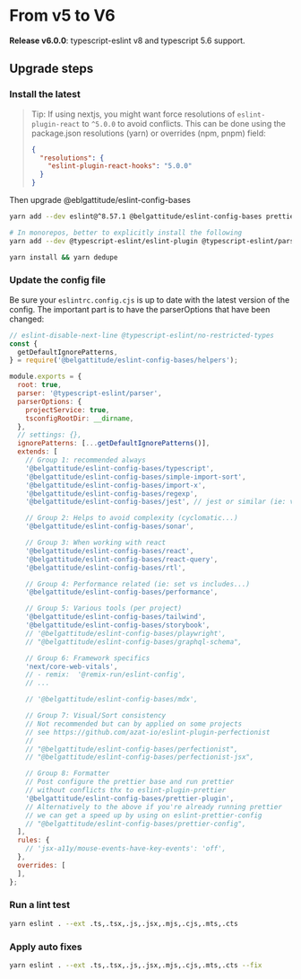 # From v5 to V6

**Release v6.0.0**: typescript-eslint v8 and typescript 5.6 support.

## Upgrade steps

### Install the latest

> Tip: If using nextjs, you might want force resolutions of `eslint-plugin-react` to `^5.0.0` to avoid conflicts.
> This can be done using the package.json resolutions (yarn) or overrides (npm, pnpm) field:
>
> ```json
> {
>   "resolutions": {
>     "eslint-plugin-react-hooks": "5.0.0"
>   }
> }
> ```
>

Then upgrade @eblgattitude/eslint-config-bases

```bash
yarn add --dev eslint@^8.57.1 @belgattitude/eslint-config-bases prettier

# In monorepos, better to explicitly install the following
yarn add --dev @typescript-eslint/eslint-plugin @typescript-eslint/parser

yarn install && yarn dedupe
```

### Update the config file

Be sure your `eslintrc.config.cjs` is up to date with the latest version of the config.
The important part is to have the parserOptions that have been changed:

```js
// eslint-disable-next-line @typescript-eslint/no-restricted-types
const {
  getDefaultIgnorePatterns,
} = require('@belgattitude/eslint-config-bases/helpers');

module.exports = {
  root: true,
  parser: '@typescript-eslint/parser',
  parserOptions: {
    projectService: true,
    tsconfigRootDir: __dirname,
  },
  // settings: {},
  ignorePatterns: [...getDefaultIgnorePatterns()],
  extends: [
    // Group 1: recommended always
    '@belgattitude/eslint-config-bases/typescript',
    '@belgattitude/eslint-config-bases/simple-import-sort',
    '@belgattitude/eslint-config-bases/import-x',
    '@belgattitude/eslint-config-bases/regexp',
    '@belgattitude/eslint-config-bases/jest', // jest or similar (ie: vitest)

    // Group 2: Helps to avoid complexity (cyclomatic...)
    '@belgattitude/eslint-config-bases/sonar',

    // Group 3: When working with react
    '@belgattitude/eslint-config-bases/react',
    '@belgattitude/eslint-config-bases/react-query',
    '@belgattitude/eslint-config-bases/rtl',

    // Group 4: Performance related (ie: set vs includes...)
    '@belgattitude/eslint-config-bases/performance',

    // Group 5: Various tools (per project)
    '@belgattitude/eslint-config-bases/tailwind',
    '@belgattitude/eslint-config-bases/storybook',
    // '@belgattitude/eslint-config-bases/playwright',
    // "@belgattitude/eslint-config-bases/graphql-schema",

    // Group 6: Framework specifics
    'next/core-web-vitals',
    // - remix:  '@remix-run/eslint-config',
    // ...

    // '@belgattitude/eslint-config-bases/mdx',

    // Group 7: Visual/Sort consistency
    // Not recommended but can by applied on some projects
    // see https://github.com/azat-io/eslint-plugin-perfectionist
    //
    // "@belgattitude/eslint-config-bases/perfectionist",
    // "@belgattitude/eslint-config-bases/perfectionist-jsx",

    // Group 8: Formatter
    // Post configure the prettier base and run prettier
    // without conflicts thx to eslint-plugin-prettier
    '@belgattitude/eslint-config-bases/prettier-plugin',
    // Alternatively to the above if you're already running prettier
    // we can get a speed up by using on eslint-prettier-config
    // "@belgattitude/eslint-config-bases/prettier-config",
  ],
  rules: {
    // 'jsx-a11y/mouse-events-have-key-events': 'off',
  },
  overrides: [
  ],
};
```

### Run a lint test

```bash
yarn eslint . --ext .ts,.tsx,.js,.jsx,.mjs,.cjs,.mts,.cts
```

### Apply auto fixes


```bash
yarn eslint . --ext .ts,.tsx,.js,.jsx,.mjs,.cjs,.mts,.cts --fix
```
